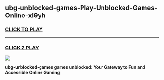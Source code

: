 
## ubg-unblocked-games-Play-Unblocked-Games-Online-xl9yh
<h3>
<a href="https://premium76.site?title=ubg-unblocked-games&ref=25A">CLICK TO PLAY</a></h3>
<hr>

<h3>
<a href="https://premium76.site?title=ubg-unblocked-games&ref=25A">CLICK 2 PLAY</a>
  
</h3>

<a href="https://premium76.site?title=ubg-unblocked-games&ref=25A"><img src="https://clearcache.store/games.png"></a>


**ubg-unblocked-games games unblocked: Your Gateway to Fun and Accessible Online Gaming**
